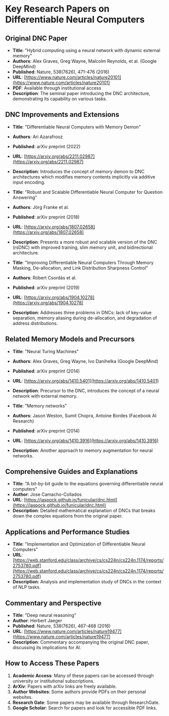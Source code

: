 # Key Research Papers on Differentiable Neural Computers

## Original DNC Paper

- **Title**: "Hybrid computing using a neural network with dynamic external memory"
- **Authors**: Alex Graves, Greg Wayne, Malcolm Reynolds, et al. (Google DeepMind)
- **Published**: Nature, 538(7626), 471-476 (2016)
- **URL**: [https://www.nature.com/articles/nature20101](https://www.nature.com/articles/nature20101)
- **PDF**: Available through institutional access
- **Description**: The seminal paper introducing the DNC architecture, demonstrating its capability on various tasks.

## DNC Improvements and Extensions

- **Title**: "Differentiable Neural Computers with Memory Demon"
- **Authors**: Ari Azarafrooz
- **Published**: arXiv preprint (2022)
- **URL**: [https://arxiv.org/abs/2211.02987](https://arxiv.org/abs/2211.02987)
- **Description**: Introduces the concept of memory demon to DNC architectures which modifies memory contents implicitly via additive input encoding.

- **Title**: "Robust and Scalable Differentiable Neural Computer for Question Answering"
- **Authors**: Jörg Franke et al.
- **Published**: arXiv preprint (2018)
- **URL**: [https://arxiv.org/abs/1807.02658](https://arxiv.org/abs/1807.02658)
- **Description**: Presents a more robust and scalable version of the DNC (rsDNC) with improved training, slim memory unit, and bidirectional architecture.

- **Title**: "Improving Differentiable Neural Computers Through Memory Masking, De-allocation, and Link Distribution Sharpness Control"
- **Authors**: Róbert Csordás et al.
- **Published**: arXiv preprint (2019)
- **URL**: [https://arxiv.org/abs/1904.10278](https://arxiv.org/abs/1904.10278)
- **Description**: Addresses three problems in DNCs: lack of key-value separation, memory aliasing during de-allocation, and degradation of address distributions.

## Related Memory Models and Precursors

- **Title**: "Neural Turing Machines"
- **Authors**: Alex Graves, Greg Wayne, Ivo Danihelka (Google DeepMind)
- **Published**: arXiv preprint (2014)
- **URL**: [https://arxiv.org/abs/1410.5401](https://arxiv.org/abs/1410.5401)
- **Description**: Precursor to the DNC, introduces the concept of a neural network with external memory.

- **Title**: "Memory networks"
- **Authors**: Jason Weston, Sumit Chopra, Antoine Bordes (Facebook AI Research)
- **Published**: arXiv preprint (2014)
- **URL**: [https://arxiv.org/abs/1410.3916](https://arxiv.org/abs/1410.3916)
- **Description**: Another approach to memory augmentation for neural networks.

## Comprehensive Guides and Explanations

- **Title**: "A bit-by-bit guide to the equations governing differentiable neural computers"
- **Author**: Jose Camacho-Collados
- **URL**: [https://jaspock.github.io/funicular/dnc.html](https://jaspock.github.io/funicular/dnc.html)
- **Description**: Detailed mathematical explanation of DNCs that breaks down the complex equations from the original paper.

## Applications and Performance Studies

- **Title**: "Implementation and Optimization of Differentiable Neural Computers"
- **URL**: [https://web.stanford.edu/class/archive/cs/cs224n/cs224n.1174/reports/2753780.pdf](https://web.stanford.edu/class/archive/cs/cs224n/cs224n.1174/reports/2753780.pdf)
- **Description**: Analysis and implementation study of DNCs in the context of NLP tasks.

## Commentary and Perspective

- **Title**: "Deep neural reasoning"
- **Author**: Herbert Jaeger
- **Published**: Nature, 538(7626), 467-468 (2016)
- **URL**: [https://www.nature.com/articles/nature19477](https://www.nature.com/articles/nature19477)
- **Description**: Commentary accompanying the original DNC paper, discussing its implications for AI.

## How to Access These Papers

1. **Academic Access**: Many of these papers can be accessed through university or institutional subscriptions.
2. **ArXiv**: Papers with arXiv links are freely available.
3. **Author Websites**: Some authors provide PDFs on their personal websites.
4. **Research Gate**: Some papers may be available through ResearchGate.
5. **Google Scholar**: Search for papers and look for accessible PDF links.
